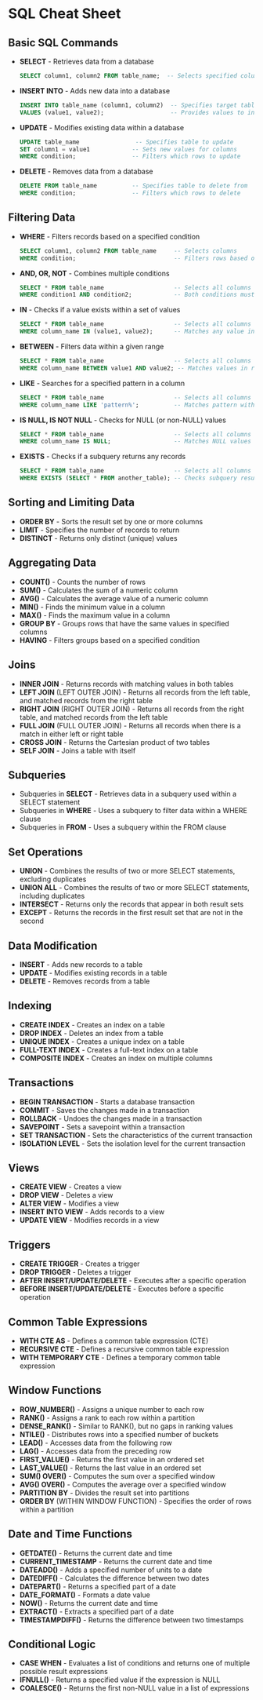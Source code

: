 # SQL Cheat Sheet

## Basic SQL Commands
- **SELECT** - Retrieves data from a database
    ```sql
    SELECT column1, column2 FROM table_name;  -- Selects specified columns from the table
    ```
- **INSERT INTO** - Adds new data into a database
    ```sql
    INSERT INTO table_name (column1, column2)  -- Specifies target table and columns
    VALUES (value1, value2);                   -- Provides values to insert
    ```
- **UPDATE** - Modifies existing data within a database
    ```sql
    UPDATE table_name                -- Specifies table to update
    SET column1 = value1            -- Sets new values for columns
    WHERE condition;                -- Filters which rows to update
    ```
- **DELETE** - Removes data from a database
    ```sql
    DELETE FROM table_name          -- Specifies table to delete from
    WHERE condition;                -- Filters which rows to delete
    ```

## Filtering Data
- **WHERE** - Filters records based on a specified condition
    ```sql
    SELECT column1, column2 FROM table_name     -- Selects columns
    WHERE condition;                            -- Filters rows based on condition
    ```
- **AND, OR, NOT** - Combines multiple conditions
    ```sql
    SELECT * FROM table_name                    -- Selects all columns
    WHERE condition1 AND condition2;            -- Both conditions must be true
    ```
- **IN** - Checks if a value exists within a set of values
    ```sql
    SELECT * FROM table_name                    -- Selects all columns
    WHERE column_name IN (value1, value2);      -- Matches any value in the list
    ```
- **BETWEEN** - Filters data within a given range
    ```sql
    SELECT * FROM table_name                    -- Selects all columns
    WHERE column_name BETWEEN value1 AND value2; -- Matches values in range
    ```
- **LIKE** - Searches for a specified pattern in a column
    ```sql
    SELECT * FROM table_name                    -- Selects all columns
    WHERE column_name LIKE 'pattern%';          -- Matches pattern with wildcard
    ```
- **IS NULL, IS NOT NULL** - Checks for NULL (or non-NULL) values
    ```sql
    SELECT * FROM table_name                    -- Selects all columns
    WHERE column_name IS NULL;                  -- Matches NULL values
    ```
- **EXISTS** - Checks if a subquery returns any records
    ```sql
    SELECT * FROM table_name                    -- Selects all columns
    WHERE EXISTS (SELECT * FROM another_table); -- Checks subquery results
    ```

## Sorting and Limiting Data
- **ORDER BY** - Sorts the result set by one or more columns
- **LIMIT** - Specifies the number of records to return
- **DISTINCT** - Returns only distinct (unique) values

## Aggregating Data
- **COUNT()** - Counts the number of rows
- **SUM()** - Calculates the sum of a numeric column
- **AVG()** - Calculates the average value of a numeric column
- **MIN()** - Finds the minimum value in a column
- **MAX()** - Finds the maximum value in a column
- **GROUP BY** - Groups rows that have the same values in specified columns
- **HAVING** - Filters groups based on a specified condition

## Joins
- **INNER JOIN** - Returns records with matching values in both tables
- **LEFT JOIN** (LEFT OUTER JOIN) - Returns all records from the left table, and matched records from the right table
- **RIGHT JOIN** (RIGHT OUTER JOIN) - Returns all records from the right table, and matched records from the left table
- **FULL JOIN** (FULL OUTER JOIN) - Returns all records when there is a match in either left or right table
- **CROSS JOIN** - Returns the Cartesian product of two tables
- **SELF JOIN** - Joins a table with itself

## Subqueries
- Subqueries in **SELECT** - Retrieves data in a subquery used within a SELECT statement
- Subqueries in **WHERE** - Uses a subquery to filter data within a WHERE clause
- Subqueries in **FROM** - Uses a subquery within the FROM clause

## Set Operations
- **UNION** - Combines the results of two or more SELECT statements, excluding duplicates
- **UNION ALL** - Combines the results of two or more SELECT statements, including duplicates
- **INTERSECT** - Returns only the records that appear in both result sets
- **EXCEPT** - Returns the records in the first result set that are not in the second

## Data Modification
- **INSERT** - Adds new records to a table
- **UPDATE** - Modifies existing records in a table
- **DELETE** - Removes records from a table

## Indexing
- **CREATE INDEX** - Creates an index on a table
- **DROP INDEX** - Deletes an index from a table
- **UNIQUE INDEX** - Creates a unique index on a table
- **FULL-TEXT INDEX** - Creates a full-text index on a table
- **COMPOSITE INDEX** - Creates an index on multiple columns

## Transactions
- **BEGIN TRANSACTION** - Starts a database transaction
- **COMMIT** - Saves the changes made in a transaction
- **ROLLBACK** - Undoes the changes made in a transaction
- **SAVEPOINT** - Sets a savepoint within a transaction
- **SET TRANSACTION** - Sets the characteristics of the current transaction
- **ISOLATION LEVEL** - Sets the isolation level for the current transaction

## Views
- **CREATE VIEW** - Creates a view
- **DROP VIEW** - Deletes a view
- **ALTER VIEW** - Modifies a view
- **INSERT INTO VIEW** - Adds records to a view
- **UPDATE VIEW** - Modifies records in a view

## Triggers
- **CREATE TRIGGER** - Creates a trigger
- **DROP TRIGGER** - Deletes a trigger
- **AFTER INSERT/UPDATE/DELETE** - Executes after a specific operation
- **BEFORE INSERT/UPDATE/DELETE** - Executes before a specific operation

## Common Table Expressions
- **WITH CTE AS** - Defines a common table expression (CTE)
- **RECURSIVE CTE** - Defines a recursive common table expression
- **WITH TEMPORARY CTE** - Defines a temporary common table expression

## Window Functions
- **ROW_NUMBER()** - Assigns a unique number to each row
- **RANK()** - Assigns a rank to each row within a partition
- **DENSE_RANK()** - Similar to RANK(), but no gaps in ranking values
- **NTILE()** - Distributes rows into a specified number of buckets
- **LEAD()** - Accesses data from the following row
- **LAG()** - Accesses data from the preceding row
- **FIRST_VALUE()** - Returns the first value in an ordered set
- **LAST_VALUE()** - Returns the last value in an ordered set
- **SUM() OVER()** - Computes the sum over a specified window
- **AVG() OVER()** - Computes the average over a specified window
- **PARTITION BY** - Divides the result set into partitions
- **ORDER BY** (WITHIN WINDOW FUNCTION) - Specifies the order of rows within a partition

## Date and Time Functions
- **GETDATE()** - Returns the current date and time
- **CURRENT_TIMESTAMP** - Returns the current date and time
- **DATEADD()** - Adds a specified number of units to a date
- **DATEDIFF()** - Calculates the difference between two dates
- **DATEPART()** - Returns a specified part of a date
- **DATE_FORMAT()** - Formats a date value
- **NOW()** - Returns the current date and time
- **EXTRACT()** - Extracts a specified part of a date
- **TIMESTAMPDIFF()** - Returns the difference between two timestamps

## Conditional Logic
- **CASE WHEN** - Evaluates a list of conditions and returns one of multiple possible result expressions
- **IFNULL()** - Returns a specified value if the expression is NULL
- **COALESCE()** - Returns the first non-NULL value in a list of expressions

